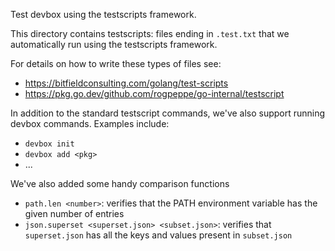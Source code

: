 Test devbox using the testscripts framework.

This directory contains testscripts: files ending in `.test.txt` that we
automatically run using the testscripts framework.

For details on how to write these types of files see:
+ https://bitfieldconsulting.com/golang/test-scripts
+ https://pkg.go.dev/github.com/rogpeppe/go-internal/testscript

In addition to the standard testscript commands, we've also support running devbox
commands. Examples include:
+ `devbox init`
+ `devbox add <pkg>`
+ ...

We've also added some handy comparison functions
+ `path.len <number>`: verifies that the PATH environment variable has the given number of entries
+ `json.superset <superset.json> <subset.json>`: verifies that `superset.json` has all the keys and values present in `subset.json`